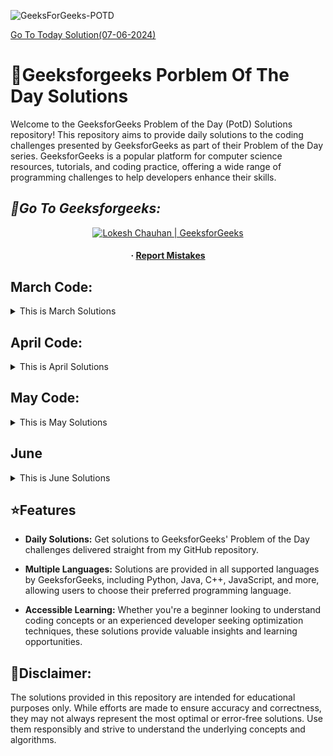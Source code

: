 
![GeeksForGeeks-POTD](https://socialify.git.ci/HackResist/GeeksforGeeks-POTD/image?description=1&descriptionEditable=Welcome%20to%20the%20repository.%20This%20repository%20Helps%20to%20Improve%20Your%20Coding%20Skills.%20&font=Rokkitt&name=1&owner=1&pattern=Solid&stargazers=1&theme=Dark)

[Go To Today Solution(07-06-2024)](https://github.com/HackResist/GeeksForGeeks-POTD/tree/main/June/07-06-2024) 

<!--
<p align="center">
  <a href="#blank"><img src="Geeksforgeeks.png" alt="HackResist"></a>
</p>
<div align='left'>
-->
<h1>📖Geeksforgeeks Porblem Of The Day Solutions</h1> 
</div>

<p>  Welcome to the GeeksforGeeks Problem of the Day (PotD) Solutions repository! This repository aims to provide daily solutions to the coding challenges presented by GeeksforGeeks as part of their Problem of the Day series. GeeksforGeeks is a popular platform for computer science resources, tutorials, and coding practice, offering a wide range of programming challenges to help developers enhance their skills.   </p>
 
 ## *🔹Go To Geeksforgeeks:*
<div align='center'>  <a href="https://geeksforgeeks.org/"><img src="https://img.shields.io/badge/GeeksforGeeks-100000?style=plastic&logo=geeksforgeeks&logoColor=FFFFFF&labelColor=42BA3D&color=23891F" alt="Lokesh Chauhan | GeeksforGeeks"/></a>
  </div>
 
<div align='center'>
<h4> <span> · </span> <a href="https://github.com/HackResist/GeeksForGeeks-POTD/issues"> Report Mistakes </a> </h4>
</div>

## March Code:
<details>
<summary>This is March Solutions</summary>

[17-03-2024](https://github.com/HackResist/GeeksForGeeks-POTD/tree/main/17-03-2024)

[18-03-2024](https://github.com/HackResist/GeeksForGeeks-POTD/tree/main/18-03-2024)

[19-03-2024](https://github.com/HackResist/GeeksForGeeks-POTD/tree/main/19-03-2024)

[20-03-2024](https://github.com/HackResist/GeeksForGeeks-POTD/tree/main/20-03-2024) 

[21-03-2024](https://github.com/HackResist/GeeksForGeeks-POTD/tree/main/21-03-2024)

[22-03-2024](https://github.com/HackResist/GeeksForGeeks-POTD/tree/main/22-03-2024)

[23-03-2024](https://github.com/HackResist/GeeksForGeeks-POTD/tree/main/23-03-2024)

[24-03-2024](https://github.com/HackResist/GeeksForGeeks-POTD/tree/main/24-03-2024) 

[25-03-2024](https://github.com/HackResist/GeeksForGeeks-POTD/tree/main/25-03-2024)

[26-03-2024](https://github.com/HackResist/GeeksForGeeks-POTD/tree/main/26-03-2024)

[27-03-2024](https://github.com/HackResist/GeeksForGeeks-POTD/tree/main/27-03-2024)

[28-03-2024](https://github.com/HackResist/GeeksForGeeks-POTD/tree/main/28-03-2024) 


[30-03-2024](https://github.com/HackResist/GeeksForGeeks-POTD/tree/main/30-03-2024)

[31-03-2024](https://github.com/HackResist/GeeksForGeeks-POTD/tree/main/31-03-2024) 


</details>


## April Code:
<details>
<summary>This is April Solutions</summary>

[01-04-2024](https://github.com/HackResist/GeeksForGeeks-POTD/tree/main/1-04-2024)

[02-04-2024](https://github.com/HackResist/GeeksForGeeks-POTD/tree/main/2-04-2024)

[03-04-2024](https://github.com/HackResist/GeeksForGeeks-POTD/tree/main/03-04-2024)

[04-04-2024](https://github.com/HackResist/GeeksForGeeks-POTD/tree/main/04-04-2024)

[05-04-2024](https://github.com/HackResist/GeeksForGeeks-POTD/tree/main/05-04-2024)

[06-04-2024](https://github.com/HackResist/GeeksForGeeks-POTD/tree/main/06-04-2024)

[07-04-2024](https://github.com/HackResist/GeeksForGeeks-POTD/tree/main/07-04-2024)

[08-04-2024](https://github.com/HackResist/GeeksForGeeks-POTD/tree/main/08-04-2024)

[09-04-2024](https://github.com/HackResist/GeeksForGeeks-POTD/tree/main/09-04-2024)

[10-04-2024](https://github.com/HackResist/GeeksForGeeks-POTD/tree/main/10-04-2024)

[11-04-2024](https://github.com/HackResist/GeeksForGeeks-POTD/tree/main/11-04-2024)

[12-04-2024](https://github.com/HackResist/GeeksForGeeks-POTD/tree/main/12-04-2024)

[13-04-2024](https://github.com/HackResist/GeeksForGeeks-POTD/tree/main/13-04-2024)

[14-04-2024](https://github.com/HackResist/GeeksForGeeks-POTD/tree/main/14-04-2024)


[15-04-2024](https://github.com/HackResist/GeeksForGeeks-POTD/tree/main/15-04-2024)

[16-04-2024](https://github.com/HackResist/GeeksForGeeks-POTD/tree/main/16-04-2024)

[17-04-2024](https://github.com/HackResist/GeeksForGeeks-POTD/tree/main/17-04-2024)

[18-04-2024](https://github.com/HackResist/GeeksForGeeks-POTD/tree/main/18-04-2024)

[19-04-2024](https://github.com/HackResist/GeeksForGeeks-POTD/tree/main/19-04-2024)

[20-04-2024](https://github.com/HackResist/GeeksForGeeks-POTD/tree/main/20-04-2024)

[21-04-2024](https://github.com/HackResist/GeeksForGeeks-POTD/tree/main/21-04-2024)

[22-04-2024](https://github.com/HackResist/GeeksForGeeks-POTD/tree/main/22-04-2024)

[23-04-2024](https://github.com/HackResist/GeeksForGeeks-POTD/tree/main/23-04-2024)

[24-04-2024](https://github.com/HackResist/GeeksForGeeks-POTD/tree/main/24-04-2024)

[25-04-2024](https://github.com/HackResist/GeeksForGeeks-POTD/tree/main/25-04-2024)

[26-04-2024](https://github.com/HackResist/GeeksForGeeks-POTD/tree/main/26-04-2024)

[27-04-2024](https://github.com/HackResist/GeeksForGeeks-POTD/tree/main/27-04-2024)

[28-04-2024](https://github.com/HackResist/GeeksForGeeks-POTD/tree/main/28-04-2024)

[30-04-2024](https://github.com/HackResist/GeeksForGeeks-POTD/tree/main/30-04-2024)

</details>

## May Code:
<details>
<summary>This is May Solutions</summary>

[01-05-2024](https://github.com/HackResist/GeeksForGeeks-POTD/tree/main/01-05-2024)

[02-05-2024](https://github.com/HackResist/GeeksForGeeks-POTD/tree/main/02-05-2024)

[03-05-2024](https://github.com/HackResist/GeeksForGeeks-POTD/tree/main/03-05-2024)

[04-05-2024](https://github.com/HackResist/GeeksForGeeks-POTD/tree/main/04-05-2024)

[05-05-2024](https://github.com/HackResist/GeeksForGeeks-POTD/tree/main/05-05-2024)

[06-05-2024](https://github.com/HackResist/GeeksForGeeks-POTD/tree/main/06-05-2024)

[07-05-2024](https://github.com/HackResist/GeeksForGeeks-POTD/tree/main/07-05-2024)

[08-05-2024](https://github.com/HackResist/GeeksForGeeks-POTD/tree/main/08-05-2024)

[09-05-2024](https://github.com/HackResist/GeeksForGeeks-POTD/tree/main/09-05-2024)

[10-05-2024](https://github.com/HackResist/GeeksForGeeks-POTD/tree/main/10-05-2024)

[11-05-2024](https://github.com/HackResist/GeeksForGeeks-POTD/tree/main/11-05-2024)

[12-05-2024](https://github.com/HackResist/GeeksForGeeks-POTD/tree/main/12-05-2024)

[13-05-2024](https://github.com/HackResist/GeeksForGeeks-POTD/tree/main/13-05-2024)

</details>

## June

<details>
  <summary>This is June Solutions</summary>
  
  [06-06-2024](https://github.com/HackResist/GeeksForGeeks-POTD/tree/main/June/06-06-2024)
  
  [07-06-2024](https://github.com/HackResist/GeeksForGeeks-POTD/tree/main/June/07-06-2024)
</details>


## ⭐️Features
 - **Daily Solutions:**   Get solutions to GeeksforGeeks' Problem of the Day challenges delivered straight from my GitHub repository.


 - **Multiple Languages:** Solutions are provided in all supported languages by GeeksforGeeks, including Python, Java, C++, JavaScript, and more, allowing users to choose their preferred programming language.

 - **Accessible Learning:** Whether you're a beginner looking to understand coding concepts or an experienced developer seeking optimization techniques, these solutions provide valuable insights and learning opportunities.

## **💬Disclaimer:** 
The solutions provided in this repository are intended for educational purposes only. While efforts are made to ensure accuracy and correctness, they may not always represent the most optimal or error-free solutions. Use them responsibly and strive to understand the underlying concepts and algorithms.
